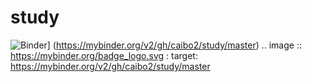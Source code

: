 # study
![Binder](https://mybinder.org/badge_logo.svg)] (https://mybinder.org/v2/gh/caibo2/study/master)
.. image :: https://mybinder.org/badge_logo.svg
 : target: https://mybinder.org/v2/gh/caibo2/study/master
